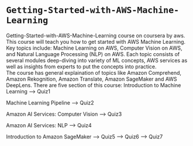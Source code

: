 # `Getting-Started-with-AWS-Machine-Learning`

<p>Getting-Started-with-AWS-Machine-Learning course on coursera by aws.<br>
This course will teach you how to get started with AWS Machine Learning. 
Key topics include:<stron> Machine Learning on AWS, Computer Vision on AWS, and Natural Language Processing (NLP) on AWS.</strong> 
Each topic consists of several modules deep-diving into variety of ML concepts, AWS services as well as insights from experts to put the concepts into practice.<br>
The course has general explaination of topics like  Amazon Comprehend, Amazon Rekognition, Amazon Translate, Amazon SageMaker and AWS DeepLens.
There are five section of this course:
Introduction to Machine Learning
--> Quiz1

Machine Learning Pipeline
--> Quiz2

Amazon AI Services: Computer Vision
--> Quiz3

Amazon AI Services: NLP
--> Quiz4

Introduction to Amazon SageMaker
--> Quiz5
--> Quiz6
--> Quiz7

